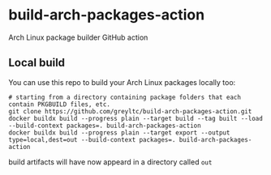 # build-arch-packages-action
Arch Linux package builder GitHub action

## Local build
You can use this repo to build your Arch Linux packages locally too:
```
# starting from a directory containing package folders that each contain PKGBUILD files, etc.
git clone https://github.com/greyltc/build-arch-packages-action.git
docker buildx build --progress plain --target build --tag built --load --build-context packages=. build-arch-packages-action
docker buildx build --progress plain --target export --output type=local,dest=out --build-context packages=. build-arch-packages-action
```
build artifacts will have now appeard in a directory called `out`

